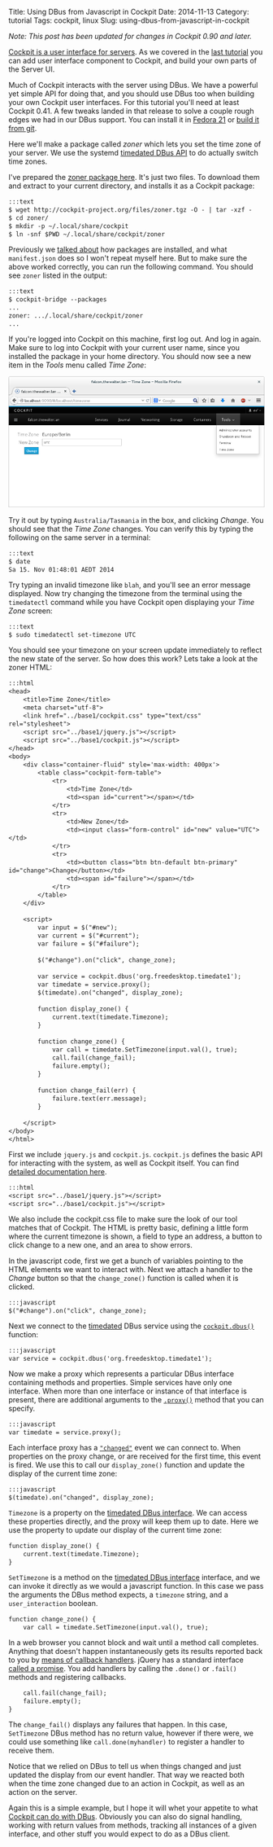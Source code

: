 Title: Using DBus from Javascript in Cockpit
Date: 2014-11-13
Category: tutorial
Tags: cockpit, linux
Slug: using-dbus-from-javascript-in-cockpit

*Note: This post has been updated for changes in Cockpit 0.90 and later.*

[Cockpit is a user interface for servers](http://cockpit-project.org). As we covered in the [last tutorial](http://cockpit-project.org/blog/creating-plugins-for-the-cockpit-user-interface.html) you can add user interface component to Cockpit, and build your own parts of the Server UI.

Much of Cockpit interacts with the server using DBus. We have a powerful yet simple API for doing that, and you should use DBus too when building your own Cockpit user interfaces. For this tutorial you'll need at least Cockpit 0.41. A few tweaks landed in that release to solve a couple rough edges we had in our DBus support. You can install it in [Fedora 21](https://lists.fedorahosted.org/pipermail/cockpit-devel/2014-November/000196.html) or [build it from git](https://github.com/cockpit-project/cockpit/blob/master/HACKING.md).

Here we'll make a package called *zoner* which lets you set the time zone of your server. We use the systemd [timedated DBus API](http://www.freedesktop.org/wiki/Software/systemd/timedated/) to do actually switch time zones.

I've prepared the [zoner package here](http://cockpit-project.org/files/zoner.tgz). It's just two files. To download them and extract to your current directory, and installs it as a Cockpit package:

    :::text
    $ wget http://cockpit-project.org/files/zoner.tgz -O - | tar -xzf -
    $ cd zoner/
    $ mkdir -p ~/.local/share/cockpit
    $ ln -snf $PWD ~/.local/share/cockpit/zoner

Previously we [talked about](http://cockpit-project.org/blog/creating-plugins-for-the-cockpit-user-interface.html) how packages are installed, and what `manifest.json` does so I won't repeat myself here. But to make sure the above worked correctly, you can run the following command. You should see `zoner` listed in the output:

    :::text
    $ cockpit-bridge --packages
    ...
    zoner: .../.local/share/cockpit/zoner
    ...

If you're logged into Cockpit on this machine, first log out. And log in again. Make sure to log into Cockpit with your current user name, since you installed the package in your home directory. You should now see a new item in the *Tools* menu called *Time Zone*:

![Pinger tool](images/cockpit-zoner-tool.png)

Try it out by typing `Australia/Tasmania` in the box, and clicking *Change*. You should see that the *Time Zone* changes. You can verify this by typing the following on the same server in a terminal:

    :::text
    $ date
    Sa 15. Nov 01:48:01 AEDT 2014

Try typing an invalid timezone like `blah`, and you'll see an error message displayed. Now try changing the timezone from the terminal using the `timedatectl` command while you have Cockpit open displaying your *Time Zone* screen:

    :::text
    $ sudo timedatectl set-timezone UTC

You should see your timezone on your screen update immediately to reflect the new state of the server. So how does this work? Lets take a look at the zoner HTML:

    :::html
    <head>
        <title>Time Zone</title>
        <meta charset="utf-8">
        <link href="../base1/cockpit.css" type="text/css" rel="stylesheet">
        <script src="../base1/jquery.js"></script>
        <script src="../base1/cockpit.js"></script>
    </head>
    <body>
        <div class="container-fluid" style='max-width: 400px'>
            <table class="cockpit-form-table">
                <tr>
                    <td>Time Zone</td>
                    <td><span id="current"></span></td>
                </tr>
                <tr>
                    <td>New Zone</td>
                    <td><input class="form-control" id="new" value="UTC"></td>
                </tr>
                <tr>
                    <td><button class="btn btn-default btn-primary" id="change">Change</button></td>
                    <td><span id="failure"></span></td>
                </tr>
            </table>
        </div>

        <script>
            var input = $("#new");
            var current = $("#current");
            var failure = $("#failure");

            $("#change").on("click", change_zone);

            var service = cockpit.dbus('org.freedesktop.timedate1');
            var timedate = service.proxy();
            $(timedate).on("changed", display_zone);

            function display_zone() {
                current.text(timedate.Timezone);
            }

            function change_zone() {
                var call = timedate.SetTimezone(input.val(), true);
                call.fail(change_fail);
                failure.empty();
            }

            function change_fail(err) {
                failure.text(err.message);
            }

        </script>
    </body>
    </html>

First we include `jquery.js` and `cockpit.js`. `cockpit.js` defines the basic API for interacting with the system, as well as Cockpit itself. You can find [detailed documentation here](http://cockpit-project.org/guide/latest/api-cockpit.html).

    :::html
    <script src="../base1/jquery.js"></script>
    <script src="../base1/cockpit.js"></script>

We also include the cockpit.css file to make sure the look of our tool matches that of Cockpit. The HTML is pretty basic, defining a little form where the current timezone is shown, a field to type an address, a button to click change to a new one, and an area to show errors.

In the javascript code, first we get a bunch of variables pointing to the HTML elements we want to interact with.
Next we attach a handler to the *Change* button so that the `change_zone()` function is called when it is clicked.

    :::javascript
    $("#change").on("click", change_zone);

Next we connect to the [timedated](http://www.freedesktop.org/wiki/Software/systemd/timedated/) DBus service using the [`cockpit.dbus()`](http://cockpit-project.org/guide/latest/api-cockpit.html#latest-dbus-dbus) function:

    :::javascript
    var service = cockpit.dbus('org.freedesktop.timedate1');

Now we make a proxy which represents a particular DBus interface containing methods and properties. Simple services have only one interface. When more than one interface or instance of that interface is present, there are additional arguments to the [`.proxy()`](http://cockpit-project.org/guide/latest/api-cockpit.html#latest-dbus-proxy) method that you can specify.

    :::javascript
    var timedate = service.proxy();

Each interface proxy has a [`"changed"`](http://cockpit-project.org/guide/latest/api-cockpit.html#latest-dbus-proxy-onchanged) event we can connect to. When properties on the proxy change, or are received for the first time, this event is fired. We use this to call our `display_zone()` function and update the display of the current time zone:

    :::javascript
    $(timedate).on("changed", display_zone);

`Timezone` is a property on the [timedated DBus interface](http://www.freedesktop.org/wiki/Software/systemd/timedated/). We can access these properties directly, and the proxy will keep them up to date. Here we use the property to update our display of the current time zone:

    function display_zone() {
        current.text(timedate.Timezone);
    }

`SetTimezone` is a method on the [timedated DBus interface](http://www.freedesktop.org/wiki/Software/systemd/timedated/) interface, and we can invoke it directly as we would a javascript function. In this case we pass the arguments the DBus method expects, a `timezone` string, and a `user_interaction` boolean.

    function change_zone() {
        var call = timedate.SetTimezone(input.val(), true);

In a web browser you cannot block and wait until a method call completes. Anything that doesn't happen instantaneously gets its results reported back to you by [means of callback handlers](http://cockpit-project.org/guide/latest/api-cockpit.html#latest-dbus-done). jQuery has a standard interface [called a promise](http://api.jquery.com/deferred.promise/). You add handlers by calling the `.done()` or `.fail()` methods and registering callbacks.

        call.fail(change_fail);
        failure.empty();
    }

The `change_fail()` displays any failures that happen. In this case, `SetTimezone` DBus method has no return value, however if there were, we could use something like `call.done(myhandler)` to register a handler to receive them.

Notice that we relied on DBus to tell us when things changed and just updated the display from our event handler. That way we reacted both when the time zone changed due to an action in Cockpit, as well as an action on the server.

Again this is a simple example, but I hope it will whet your appetite to what [Cockpit can do with DBus](http://cockpit-project.org/guide/latest/api-cockpit.html#latest-dbus). Obviously you can also do signal handling, working with return values from methods, tracking all instances of a given interface, and other stuff you would expect to do as a DBus client.
